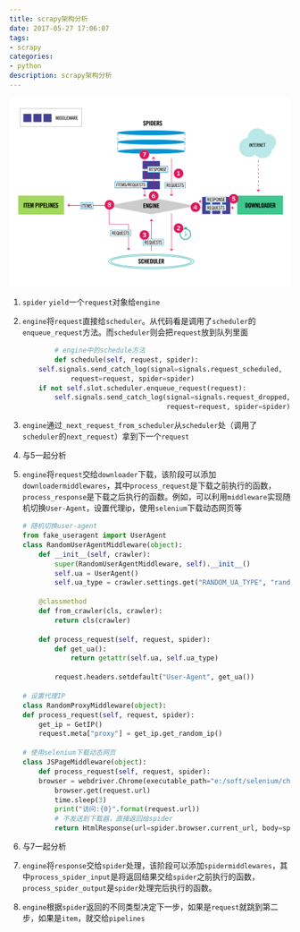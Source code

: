 ```yaml
---
title: scrapy架构分析
date: 2017-05-27 17:06:07
tags:
- scrapy
categories:
- python
description: scrapy架构分析
---
```


![](scrapy-outline/1.png)

1. ``spider`` ``yield``一个``request``对象给``engine``
2. ``engine``将``request``直接给``scheduler``。从代码看是调用了``scheduler``的``enqueue_request``方法。而``scheduler``则会把``request``放到队列里面

	```python
			# engine中的schedule方法
		    def schedule(self, request, spider):
        self.signals.send_catch_log(signal=signals.request_scheduled,
                request=request, spider=spider)
        if not self.slot.scheduler.enqueue_request(request):
            self.signals.send_catch_log(signal=signals.request_dropped,
                                        request=request, spider=spider)
	```

3. ``engine``通过``_next_request_from_scheduler``从``scheduler``处（调用了``scheduler``的``next_request``）拿到下一个``request``
4. 与5一起分析
5. ``engine``将``request``交给``downloader``下载，该阶段可以添加``downloadermiddlewares``，其中``process_request``是下载之前执行的函数，``process_response``是下载之后执行的函数。例如，可以利用``middleware``实现随机切换``User-Agent``，设置代理ip，使用``selenium``下载动态网页等

	```python
	# 随机切换user-agent
	from fake_useragent import UserAgent
	class RandomUserAgentMiddleware(object):
	    def __init__(self, crawler):
	        super(RandomUserAgentMiddleware, self).__init__()
	        self.ua = UserAgent()
	        self.ua_type = crawler.settings.get("RANDOM_UA_TYPE", "random")
	
	    @classmethod
	    def from_crawler(cls, crawler):
	        return cls(crawler)
	
	    def process_request(self, request, spider):
	        def get_ua():
	            return getattr(self.ua, self.ua_type)
	
	        request.headers.setdefault("User-Agent", get_ua())

	# 设置代理IP
	class RandomProxyMiddleware(object):
    def process_request(self, request, spider):
        get_ip = GetIP()
        request.meta["proxy"] = get_ip.get_random_ip()

	# 使用selenium下载动态网页
	class JSPageMiddleware(object):
	    def process_request(self, request, spider):
		browser = webdriver.Chrome(executable_path="e:/soft/selenium/chromedriver.exe")
	        browser.get(request.url)
	        time.sleep(3)
	        print("访问:{0}".format(request.url))
	        # 不发送到下载器，直接返回给spider
	        return HtmlResponse(url=spider.browser.current_url, body=spider.browser.page_source, encoding="utf-8", request=request)
	```

6. 与7一起分析
7. ``engine``将``response``交给``spider``处理，该阶段可以添加``spidermiddlewares``，其中``process_spider_input``是将返回结果交给``spider``之前执行的函数，``process_spider_output``是``spider``处理完后执行的函数。
8. ``engine``根据``spider``返回的不同类型决定下一步，如果是``request``就跳到第二步，如果是``item``，就交给``pipelines``